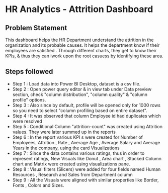 
# HR Analytics - Attrition Dashboard

## Problem Statement

This dashboard helps the HR Department understand the attrition in the organization and its probable causes. It helps the department know if their employees are satisfied . 
Through different charts, they get to know their KPIs, & thus they can iwork upon the root casuess by identifying these area. 

## Steps followed 

- Step 1 : Load data into Power BI Desktop, dataset is a csv file.
- Step 2 : Open power query editor & in view tab under Data preview section, check "column distribution", "column quality" & "column profile" options.
- Step 3 : Also since by default, profile will be opened only for 1000 rows so you need to select "column profiling based on entire dataset".
- Step 4 : It was observed that column Employee id had duplicates which were resolved
- Step 5 : Conditional Column "attrition-count" was created using Attrition values. They were later summed up in the reports
- Step 6 : In the report various KPI s were created for Number of Employees, Attrition , Rate , Average Age , Average Salary and Average Years in the company, using the card Visualizations
- Step 7 : Since the data contains various ratings, thus in order to represent ratings, New Visuals like Donut , Area chart , Stacked Column chart and Matrix
  were created using visualizations pane.
- Step 8 : Visual filters (Slicers) were added for four fields named Human Resources , Research and Sales from Department column
- Step 9 : All the Visuals were aligned with similar properties like Border, Fonts , Colors and Sizes.

